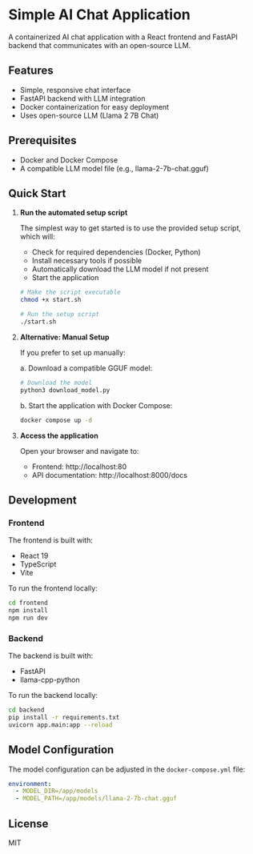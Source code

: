# Simple AI Chat Application

A containerized AI chat application with a React frontend and FastAPI backend that communicates with an open-source LLM.

## Features

- Simple, responsive chat interface
- FastAPI backend with LLM integration
- Docker containerization for easy deployment
- Uses open-source LLM (Llama 2 7B Chat)

## Prerequisites

- Docker and Docker Compose
- A compatible LLM model file (e.g., llama-2-7b-chat.gguf)

## Quick Start

1. **Run the automated setup script**

   The simplest way to get started is to use the provided setup script, which will:
   - Check for required dependencies (Docker, Python)
   - Install necessary tools if possible
   - Automatically download the LLM model if not present
   - Start the application
   
   ```bash
   # Make the script executable
   chmod +x start.sh
   
   # Run the setup script
   ./start.sh
   ```

2. **Alternative: Manual Setup**

   If you prefer to set up manually:
   
   a. Download a compatible GGUF model:
   ```bash
   # Download the model
   python3 download_model.py
   ```
   
   b. Start the application with Docker Compose:
   ```bash
   docker compose up -d
   ```

3. **Access the application**
   
   Open your browser and navigate to:
   - Frontend: http://localhost:80
   - API documentation: http://localhost:8000/docs

## Development

### Frontend

The frontend is built with:
- React 19
- TypeScript
- Vite

To run the frontend locally:

```bash
cd frontend
npm install
npm run dev
```

### Backend

The backend is built with:
- FastAPI
- llama-cpp-python

To run the backend locally:

```bash
cd backend
pip install -r requirements.txt
uvicorn app.main:app --reload
```

## Model Configuration

The model configuration can be adjusted in the `docker-compose.yml` file:

```yaml
environment:
  - MODEL_DIR=/app/models
  - MODEL_PATH=/app/models/llama-2-7b-chat.gguf
```

## License

MIT
